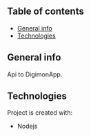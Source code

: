 ## Table of contents
* [General info](#general-info)
* [Technologies](#technologies)

## General info
Api to DigimonApp.
	
## Technologies
Project is created with:
* Nodejs